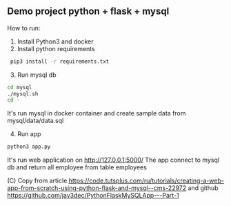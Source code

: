 Demo project python + flask + mysql
---

How to run:

1. Install Python3 and docker
2. Install python requirements

```bash
 pip3 install -r requirements.txt
```

3. Run mysql db
```bash
cd mysql
./mysql.sh
cd -

```
It's run mysql in docker container and create sample data from mysql/data/data.sql

4. Run app
```bash
python3 app.py
```
It's run web application on http://127.0.0.1:5000/
The app connect to mysql db and return all employee from table employees


(C)
Copy from article https://code.tutsplus.com/ru/tutorials/creating-a-web-app-from-scratch-using-python-flask-and-mysql--cms-22972
and github https://github.com/jay3dec/PythonFlaskMySQLApp---Part-1